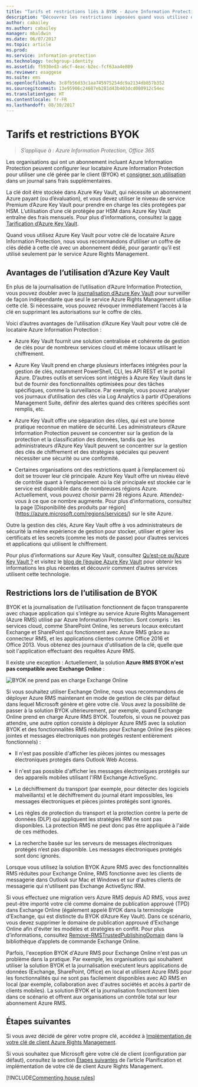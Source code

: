 ```yaml
---
title: "Tarifs et restrictions liés à BYOK - Azure Information Protection"
description: "Découvrez les restrictions imposées quand vous utilisez des clés gérées par le client (BYOK, Bring Your Own Key) avec Azure Information Protection."
author: cabailey
ms.author: cabailey
manager: mbaldwin
ms.date: 06/07/2017
ms.topic: article
ms.prod: 
ms.service: information-protection
ms.technology: techgroup-identity
ms.assetid: f5930ed3-a6cf-4eac-b2ec-fcf63aa4e809
ms.reviewer: esaggese
ms.suite: ems
ms.openlocfilehash: 3c8fb56d33c1aa745975254dc9a2134db857b352
ms.sourcegitcommit: 13e95906c24687eb281d43b403dcd080912c54ec
ms.translationtype: HT
ms.contentlocale: fr-FR
ms.lasthandoff: 08/30/2017
---
```

# <a name="byok-pricing-and-restrictions"></a>Tarifs et restrictions BYOK

>*S’applique à : Azure Information Protection, Office 365*


Les organisations qui ont un abonnement incluant Azure Information Protection peuvent configurer leur locataire Azure Information Protection pour utiliser une clé gérée par le client (BYOK) et [consigner son utilisation](../deploy-use/log-analyze-usage.md) dans un journal sans frais supplémentaires. 

La clé doit être stockée dans Azure Key Vault, qui nécessite un abonnement Azure payant (ou d’évaluation), et vous devez utiliser le niveau de service Premium d’Azure Key Vault pour prendre en charge les clés protégées par HSM. L’utilisation d’une clé protégée par HSM dans Azure Key Vault entraîne des frais mensuels. Pour plus d’informations, consultez la [page Tarification d’Azure Key Vault](https://azure.microsoft.com/en-us/pricing/details/key-vault/).

Quand vous utilisez Azure Key Vault pour votre clé de locataire Azure Information Protection, nous vous recommandons d’utiliser un coffre de clés dédié à cette clé avec un abonnement dédié, pour garantir qu’il est utilisé seulement par le service Azure Rights Management. 

## <a name="benefits-of-using-azure-key-vault"></a>Avantages de l’utilisation d’Azure Key Vault

En plus de la journalisation de l’utilisation d’Azure Information Protection, vous pouvez doubler avec la [journalisation d’Azure Key Vault](https://azure.microsoft.com/documentation/articles/key-vault-logging/) pour surveiller de façon indépendante que seul le service Azure Rights Management utilise cette clé. Si nécessaire, vous pouvez révoquer immédiatement l’accès à la clé en supprimant les autorisations sur le coffre de clés.

Voici d’autres avantages de l’utilisation d’Azure Key Vault pour votre clé de locataire Azure Information Protection :

- Azure Key Vault fournit une solution centralisée et cohérente de gestion de clés pour de nombreux services cloud et même locaux utilisant le chiffrement.

- Azure Key Vault prend en charge plusieurs interfaces intégrées pour la gestion de clés, notamment PowerShell, CLI, les API REST et le portail Azure. D’autres outils et services sont intégrés à Azure Key Vault dans le but de fournir des fonctionnalités optimisées pour des tâches spécifiques, comme la surveillance. Par exemple, vous pouvez analyser vos journaux d’utilisation des clés via Log Analytics à partir d’Operations Management Suite, définir des alertes quand des critères spécifiés sont remplis, etc.

- Azure Key Vault offre une séparation des rôles, qui est une bonne pratique reconnue en matière de sécurité. Les administrateurs d’Azure Information Protection peuvent se concentrer sur la gestion de la protection et la classification des données, tandis que les administrateurs d’Azure Key Vault peuvent se concentrer sur la gestion des clés de chiffrement et des stratégies spéciales qui peuvent nécessiter une sécurité ou une conformité.

- Certaines organisations ont des restrictions quant à l’emplacement où doit se trouver leur clé principale. Azure Key Vault offre un niveau élevé de contrôle quant à l’emplacement où la clé principale est stockée car le service est disponible dans de nombreuses régions Azure. Actuellement, vous pouvez choisir parmi 28 régions Azure. Attendez-vous à ce que ce nombre augmente. Pour plus d’informations, consultez la page [Disponibilité des produits par région] (https://azure.microsoft.com/regions/services/) sur le site Azure.

Outre la gestion des clés, Azure Key Vault offre à vos administrateurs de sécurité la même expérience de gestion pour stocker, utiliser et gérer les certificats et les secrets (comme les mots de passe) pour d’autres services et applications qui utilisent le chiffrement. 

Pour plus d’informations sur Azure Key Vault, consultez [Qu’est-ce qu’Azure Key Vault ?](https://azure.microsoft.com/documentation/articles/key-vault-whatis/) et visitez le [blog de l’équipe Azure Key Vault](https://blogs.technet.microsoft.com/kv/) pour obtenir les informations les plus récentes et découvrir comment d’autres services utilisent cette technologie.


## <a name="restrictions-when-using-byok"></a>Restrictions lors de l’utilisation de BYOK

BYOK et la journalisation de l’utilisation fonctionnent de façon transparente avec chaque application qui s’intègre au service Azure Rights Management (Azure RMS) utilisé par Azure Information Protection. Sont compris : les services cloud, comme SharePoint Online, les serveurs locaux exécutant Exchange et SharePoint qui fonctionnent avec Azure RMS grâce au connecteur RMS, et les applications clientes comme Office 2016 et Office 2013. Vous obtenez des journaux d'utilisation de la clé, quelle que soit l'application effectuant des requêtes Azure RMS.

Il existe une exception : Actuellement, la solution **Azure RMS BYOK n'est pas compatible avec Exchange Online** :

![BYOK ne prend pas en charge Exchange Online](../media/RMS_BYOK_noExchange.png)

Si vous souhaitez utiliser Exchange Online, nous vous recommandons de déployer Azure RMS maintenant en mode de gestion de clés par défaut dans lequel Microsoft génère et gère votre clé. Vous avez la possibilité de passer à la solution BYOK ultérieurement, par exemple, quand Exchange Online prend en charge Azure RMS BYOK. Toutefois, si vous ne pouvez pas attendre, une autre option consiste à déployer Azure RMS avec la solution BYOK et des fonctionnalités RMS réduites pour Exchange Online (les pièces jointes et messages électroniques non protégés restent entièrement fonctionnels) :

-   Il n'est pas possible d'afficher les pièces jointes ou messages électroniques protégés dans Outlook Web Access.

-   Il n'est pas possible d'afficher les messages électroniques protégés sur des appareils mobiles utilisant l'IRM Exchange ActiveSync.

-   Le déchiffrement du transport (par exemple, pour détecter des logiciels malveillants) et le déchiffrement du journal étant impossibles, les messages électroniques et pièces jointes protégés sont ignorés.

-   Les règles de protection du transport et la protection contre la perte de données (DLP) qui appliquent les stratégies IRM ne sont pas disponibles. La protection RMS ne peut donc pas être appliquée à l'aide de ces méthodes.

-   La recherche basée sur les serveurs de messages électroniques protégés n’est pas disponible. Les messages électroniques protégés sont donc ignorés.

Lorsque vous utilisez la solution BYOK Azure RMS avec des fonctionnalités RMS réduites pour Exchange Online, RMS fonctionne avec les clients de messagerie dans Outlook sur Mac et Windows et sur d'autres clients de messagerie qui n'utilisent pas Exchange ActiveSync IRM.

Si vous effectuez une migration vers Azure RMS depuis AD RMS, vous avez peut-être importé votre clé comme domaine de publication approuvé (TPD) dans Exchange Online (également appelé BYOK dans la terminologie d’Exchange, qui est distincte du BYOK d’Azure Key Vault). Dans ce scénario, vous devez supprimer le domaine de publication approuvé d'Exchange Online afin d'éviter les modèles et stratégies en conflit. Pour plus d’informations, consultez [Remove-RMSTrustedPublishingDomain](https://technet.microsoft.com/library/jj200720%28v=exchg.150%29.aspx) dans la bibliothèque d’applets de commande Exchange Online.

Parfois, l'exception BYOK d'Azure RMS pour Exchange Online n'est pas un problème dans la pratique. Par exemple, les organisations qui souhaitent utiliser la solution BYOK et la journalisation exécutent leurs applications de données (Exchange, SharePoint, Office) en local et utilisent Azure RMS pour les fonctionnalités qui ne sont pas facilement disponibles avec AD RMS en local (par exemple, collaboration avec d'autres sociétés et accès à partir de clients mobiles). La solution BYOK et la journalisation fonctionnent bien dans ce scénario et offrent aux organisations un contrôle total sur leur abonnement Azure RMS.

## <a name="next-steps"></a>Étapes suivantes

Si vous avez décidé de gérer votre propre clé, accédez à [Implémentation de votre clé de client Azure Rights Management](plan-implement-tenant-key.md#implementing-your-azure-information-protection-tenant-key).

Si vous souhaitez que Microsoft gère votre clé de client (configuration par défaut), consultez la section [Étapes suivantes](plan-implement-tenant-key.md#next-steps) de l’article Planification et implémentation de votre clé de client Azure Rights Management.

[!INCLUDE[Commenting house rules](../includes/houserules.md)]
